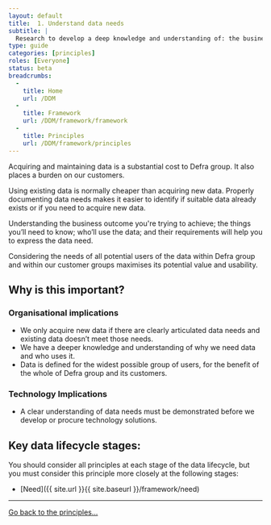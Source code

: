 ```yaml
---
layout: default
title:  1. Understand data needs
subtitle: |
  Research to develop a deep knowledge and understanding of: the business outcome you're trying to achieve; the things you’ll need to know; who’ll use the data; and their user needs.
type: guide
categories: [principles]
roles: [Everyone]
status: beta
breadcrumbs:
  -
    title: Home
    url: /DDM
  -
    title: Framework
    url: /DDM/framework/framework
  -
    title: Principles
    url: /DDM/framework/principles
---
```


Acquiring and maintaining data is a substantial cost to Defra group. It also places a burden on our customers.
 
Using existing data is normally cheaper than acquiring new data. Properly documenting data needs makes it easier to identify if suitable data already exists or if you need to acquire new data.
 
Understanding the business outcome you're trying to achieve; the things you’ll need to know; who’ll use the data; and their requirements will help you to express the data need. 
 
Considering the needs of all potential users of the data within Defra group and within our customer groups maximises its potential value and usability.

## Why is this important?

### Organisational implications

- We only acquire new data if there are clearly articulated data needs and existing data doesn’t meet those needs.
- We have a deeper knowledge and understanding of  why we need data and who uses it.
- Data is defined for the widest possible group of users, for the benefit of the whole of Defra group and its customers.



### Technology Implications

- A clear understanding of data needs must be demonstrated before we develop or procure technology solutions.

## Key data lifecycle stages:

You should consider all principles at each stage of the data lifecycle, but you must consider this principle more closely at the following stages:

- [Need]({{ site.url }}{{ site.baseurl }}/framework/need)

***

[Go back to the principles...](../principles)
